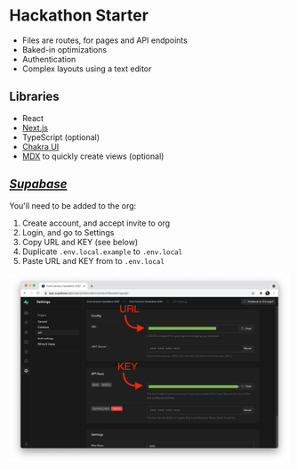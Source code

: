 # Hackathon Starter

- Files are routes, for pages and API endpoints
- Baked-in optimizations
- Authentication
- Complex layouts using a text editor

## Libraries

- React
- [Next.js](https://nextjs.org/docs/getting-started)
- TypeScript (optional)
- [Chakra UI](https://chakra-ui.com/)
- [MDX](https://mdxjs.com/) to quickly create views (optional)

## _[Supabase](https://supabase.io/)_

You'll need to be added to the org:

1. Create account, and accept invite to org
1. Login, and go to Settings
1. Copy URL and KEY (see below)
1. Duplicate `.env.local.example` to `.env.local`
1. Paste URL and KEY from to `.env.local`

![Url and Key](/public/keyURL.png?raw=true)

